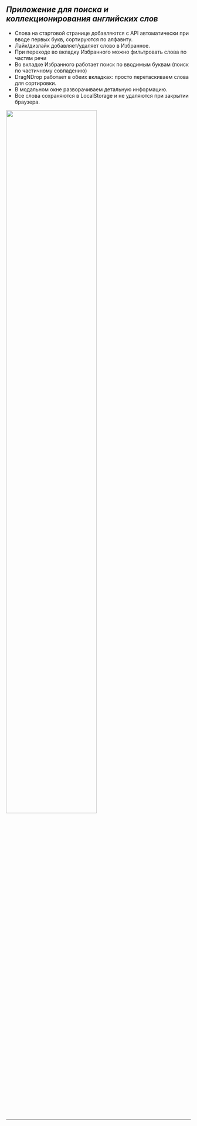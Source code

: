 ## _Приложение для поиска и коллекционирования английских слов_


- Слова на стартовой странице добавляются с API автоматически при вводе первых букв, сортируются по алфавиту.<br>
- Лайк/дизлайк добавляет/удаляет слово в Избранное. 
- При переходе во вкладку Избранного можно фильтровать слова по частям речи <br>
- Во вкладке Избранного работает поиск по вводимым буквам (поиск по частичному совпадению)
- DragNDrop работает в обеих вкладках: просто перетаскиваем слова для сортировки.
- В модальном окне разворачиваем детальную информацию. 
- Все слова сохраняются в LocalStorage и не удаляются при закрытии браузера. 

<img src="https://github.com/FomichevIvan/Test-SovComBank/tree/blob/master/img/1.png" width="70%">
<hr>

